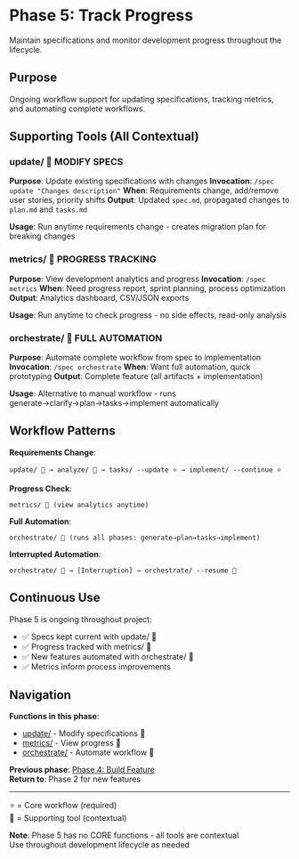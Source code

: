 # Phase 5: Track Progress

Maintain specifications and monitor development progress throughout the lifecycle.

## Purpose

Ongoing workflow support for updating specifications, tracking metrics, and automating complete workflows.

## Supporting Tools (All Contextual)

### update/ 🔧 MODIFY SPECS
**Purpose**: Update existing specifications with changes
**Invocation**: `/spec update "Changes description"`
**When**: Requirements change, add/remove user stories, priority shifts
**Output**: Updated `spec.md`, propagated changes to `plan.md` and `tasks.md`

**Usage**: Run anytime requirements change - creates migration plan for breaking changes

### metrics/ 🔧 PROGRESS TRACKING
**Purpose**: View development analytics and progress
**Invocation**: `/spec metrics`
**When**: Need progress report, sprint planning, process optimization
**Output**: Analytics dashboard, CSV/JSON exports

**Usage**: Run anytime to check progress - no side effects, read-only analysis

### orchestrate/ 🔧 FULL AUTOMATION
**Purpose**: Automate complete workflow from spec to implementation
**Invocation**: `/spec orchestrate`
**When**: Want full automation, quick prototyping
**Output**: Complete feature (all artifacts + implementation)

**Usage**: Alternative to manual workflow - runs generate→clarify→plan→tasks→implement automatically

## Workflow Patterns

**Requirements Change**:
```
update/ 🔧 → analyze/ 🔧 → tasks/ --update ⭐ → implement/ --continue ⭐
```

**Progress Check**:
```
metrics/ 🔧 (view analytics anytime)
```

**Full Automation**:
```
orchestrate/ 🔧 (runs all phases: generate→plan→tasks→implement)
```

**Interrupted Automation**:
```
orchestrate/ 🔧 → [Interruption] → orchestrate/ --resume 🔧
```

## Continuous Use

Phase 5 is ongoing throughout project:
- ✅ Specs kept current with update/ 🔧
- ✅ Progress tracked with metrics/ 🔧
- ✅ New features automated with orchestrate/ 🔧
- ✅ Metrics inform process improvements

## Navigation

**Functions in this phase**:
- [update/](./update/) - Modify specifications 🔧
- [metrics/](./metrics/) - View progress 🔧
- [orchestrate/](./orchestrate/) - Automate workflow 🔧

**Previous phase**: [Phase 4: Build Feature](../4-build/)  
**Return to**: Phase 2 for new features

---

⭐ = Core workflow (required)  
🔧 = Supporting tool (contextual)

**Note**: Phase 5 has no CORE functions - all tools are contextual  
Use throughout development lifecycle as needed
